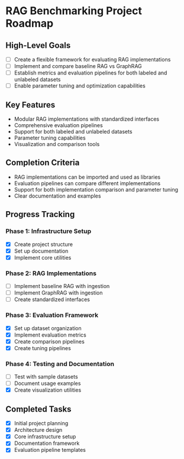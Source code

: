 # RAG Benchmarking Project Roadmap

## High-Level Goals
- [ ] Create a flexible framework for evaluating RAG implementations
- [ ] Implement and compare baseline RAG vs GraphRAG
- [ ] Establish metrics and evaluation pipelines for both labeled and unlabeled datasets
- [ ] Enable parameter tuning and optimization capabilities

## Key Features
- Modular RAG implementations with standardized interfaces
- Comprehensive evaluation pipelines
- Support for both labeled and unlabeled datasets
- Parameter tuning capabilities
- Visualization and comparison tools

## Completion Criteria
- RAG implementations can be imported and used as libraries
- Evaluation pipelines can compare different implementations
- Support for both implementation comparison and parameter tuning
- Clear documentation and examples

## Progress Tracking
### Phase 1: Infrastructure Setup
- [x] Create project structure
- [x] Set up documentation
- [x] Implement core utilities

### Phase 2: RAG Implementations
- [ ] Implement baseline RAG with ingestion
- [ ] Implement GraphRAG with ingestion
- [ ] Create standardized interfaces

### Phase 3: Evaluation Framework
- [x] Set up dataset organization
- [x] Implement evaluation metrics
- [x] Create comparison pipelines
- [x] Create tuning pipelines

### Phase 4: Testing and Documentation
- [ ] Test with sample datasets
- [ ] Document usage examples
- [x] Create visualization utilities

## Completed Tasks
- [x] Initial project planning
- [x] Architecture design
- [x] Core infrastructure setup
- [x] Documentation framework
- [x] Evaluation pipeline templates
